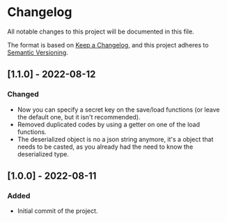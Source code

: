 # Changelog
All notable changes to this project will be documented in this file.

The format is based on [Keep a Changelog](https://keepachangelog.com/en/1.0.0/),
and this project adheres to [Semantic Versioning](https://semver.org/spec/v2.0.0.html).

## [1.1.0] - 2022-08-12
### Changed
- Now you can specify a secret key on the save/load functions (or leave the default one, but it isn't recommended).
- Removed duplicated codes by using a getter on one of the load functions.
- The deserialized object is no a json string anymore, it's a object that needs to be casted, as you already had the need to know the deserialized type.
  
## [1.0.0] - 2022-08-11
### Added
- Initial commit of the project.
